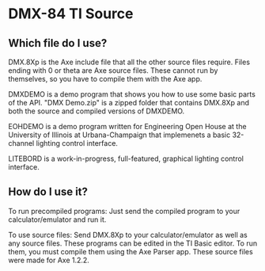 DMX-84 TI Source
================

Which file do I use?
----------------------

DMX.8Xp is the Axe include file that all the other source files require.
Files ending with 0 or theta are Axe source files. These cannot run by
themselves, so you have to compile them with the Axe app.

DMXDEMO is a demo program that shows you how to use some basic parts of
the API. "DMX Demo.zip" is a zipped folder that contains DMX.8Xp and
both the source and compiled versions of DMXDEMO.

EOHDEMO is a demo program written for Engineering Open House at the University
of Illinois at Urbana-Champaign that implemenets a basic 32-channel
lighting control interface.

LITEBORD is a work-in-progress, full-featured, graphical lighting control
interface.

How do I use it?
------------------

To run precompiled programs: Just send the compiled program to your
calculator/emulator and run it.

To use source files: Send DMX.8Xp to your calculator/emulator as well as
any source files. These programs can be edited in the TI Basic editor.
To run them, you must compile them using the Axe Parser app. These source
files were made for Axe 1.2.2.
